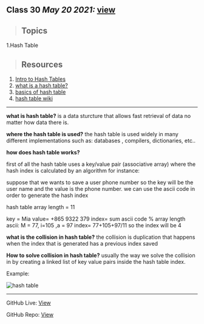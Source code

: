
## Class 30  *May 20 2021:*  [view](https://anassawalha95.github.io/reading-notes/Code%20301/Class%2030)

> ## Topics

   1.Hash Table
   
> ## Resources

   1. [Intro to Hash Tables](https://codefellows.github.io/common_curriculum/data_structures_and_algorithms/Code_401/class-30/resources/Hashtables.html)
   2. [what is a hash table?](https://www.youtube.com/watch?v=MfhjkfocRR0)
   3. [basics of hash table](https://www.hackerearth.com/practice/data-structures/hash-tables/basics-of-hash-tables/tutorial/)
   4. [hash table wiki](https://en.wikipedia.org/wiki/Hash_table)
      
---

**what is hash table?** is a data sturcture that allows fast retrieval of data no matter how data there is.

**where the hash table is used?** the hash table is used widely in many different implementations such as: databases , compilers, dictionaries, etc..

**how does hash table works?** 

first of all the hash table uses a key/value pair (associative array) where the hash index is calculated by an algorithm for instance:

suppose that we wants to save a user phone number so the key will be the user name and the value is the phone number. we can use the ascii code in order to generate the hash index

hash table array length = 11

key = Mia 
value= +865 9322 379
index=  sum ascii code % array length 
ascii:
M = 77,  i=105 ,a = 97
index= 77+105+97/11
so the index will be 4

**what is the collision in hash table?** the collision is duplication that happens when the index that is generated has a previous index saved 

**How to solve collision in hash table?** usually the way we solve the collision in by creating a linked list of key value pairs inside the hash table index.


Example: 

![hash table](https://media.geeksforgeeks.org/wp-content/cdn-uploads/implementing-own-hash-table.png)



---

GitHub Live: [View](https://anassawalha95.github.io/reading-notes/Code%20401/Class%2030)

GitHub Repo: [View](https://github.com/anassawalha95/reading-notes/tree/main/Code%20401)
